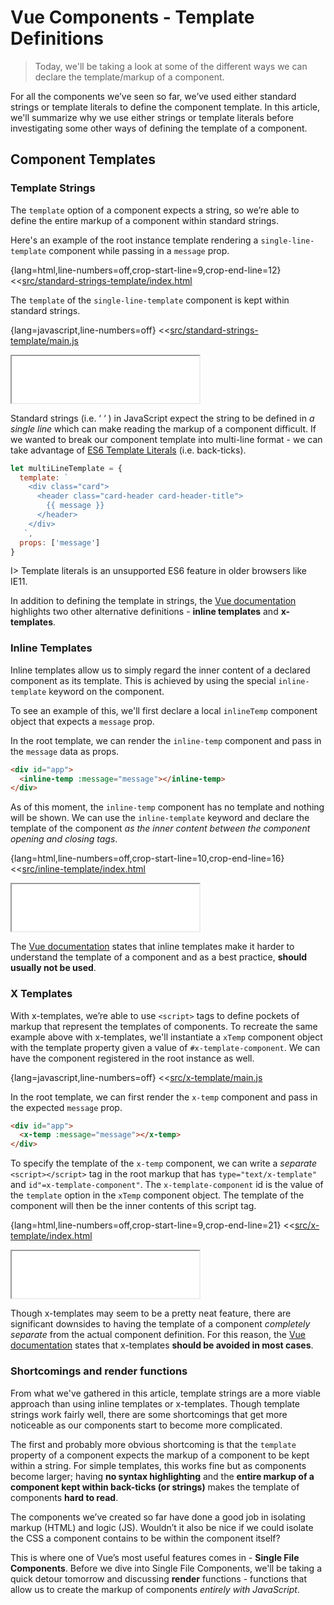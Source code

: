 # Vue Components - Template Definitions

> Today, we'll be taking a look at some of the different ways we can declare the template/markup of a component.

For all the components we’ve seen so far, we’ve used either standard strings or template literals to define the component template. In this article, we'll summarize why we use either strings or template literals before investigating some other ways of defining the template of a component.

## Component Templates

### Template Strings

The `template` option of a component expects a string, so we’re able to define the entire markup of a component within standard strings.

Here's an example of the root instance template rendering a `single-line-template` component while passing in a `message` prop.

{lang=html,line-numbers=off,crop-start-line=9,crop-end-line=12}
<<[src/standard-strings-template/index.html](./src/standard-strings-template/index.html)

The `template` of the `single-line-template` component is kept within standard strings.

{lang=javascript,line-numbers=off}
<<[src/standard-strings-template/main.js](./src/standard-strings-template/main.js)

<iframe src='./src/standard-strings-template/index.html'
        height="75"
        scrolling="no"
         >
</iframe>

Standard strings (i.e. ‘ ‘ ) in JavaScript expect the string to be defined in _a single line_ which can make reading the markup of a component difficult. If we wanted to break our component template into multi-line format - we can take advantage of [ES6 Template Literals](https://developer.mozilla.org/en-US/docs/Web/JavaScript/Reference/Template_literals) (i.e. back-ticks).

```javascript
let multiLineTemplate = {
  template: `
    <div class="card">
      <header class="card-header card-header-title">
        {{ message }}
      </header>
    </div>
   `,
  props: ['message']
}
```

I> Template literals is an unsupported ES6 feature in older browsers like IE11.

In addition to defining the template in strings, the [Vue documentation](https://vuejs.org/v2/guide/components-edge-cases.html#Alternate-Template-Definitions) highlights two other alternative definitions - __inline templates__ and __x-templates__.

### Inline Templates

Inline templates allow us to simply regard the inner content of a declared component as its template. This is achieved by using the special `inline-template` keyword on the component.

To see an example of this, we'll first declare a local `inlineTemp` component object that expects a `message` prop.

In the root template, we can render the `inline-temp` component and pass in the `message` data as props.

```html
<div id="app">
  <inline-temp :message="message"></inline-temp>
</div>
```

As of this moment, the `inline-temp` component has no template and nothing will be shown. We can use the `inline-template` keyword and declare the template of the component _as the inner content between the component opening and closing tags_.

{lang=html,line-numbers=off,crop-start-line=10,crop-end-line=16}
<<[src/inline-template/index.html](./src/inline-template/index.html)

<iframe src='./src/inline-template/index.html'
        height="75"
        scrolling="no"
         >
</iframe>

The [Vue documentation](https://vuejs.org/v2/guide/components-edge-cases.html#Inline-Templates) states that inline templates make it harder to understand the template of a component and as a best practice, __should usually not be used__. 

### X Templates

With x-templates, we’re able to use `<script>` tags to define pockets of markup that represent the templates of components. To recreate the same example above with x-templates, we'll instantiate a `xTemp` component object with the template property given a value of `#x-template-component`. We can have the component registered in the root instance as well.

{lang=javascript,line-numbers=off}
<<[src/x-template/main.js](./src/x-template/main.js)

In the root template, we can first render the `x-temp` component and pass in the expected `message` prop.

```html
<div id="app">
  <x-temp :message="message"></x-temp>
</div>
```

To specify the template of the `x-temp` component, we can write a _separate_ `<script></script>` tag in the root markup that has `type="text/x-template"` and `id"=x-template-component"`. The `x-template-component` id is the value of the `template` option in the `xTemp` component object. The template of the component will then be the inner contents of this script tag.

{lang=html,line-numbers=off,crop-start-line=9,crop-end-line=21}
<<[src/x-template/index.html](./src/x-template/index.html)

<iframe src='./src/x-template/index.html'
        height="75"
        scrolling="no"
         >
</iframe>

Though x-templates may seem to be a pretty neat feature, there are significant downsides to having the template of a component _completely separate_ from the actual component definition. For this reason, the [Vue documentation](https://vuejs.org/v2/guide/components-edge-cases.html#X-Templates) states that x-templates __should be avoided in most cases__.

### Shortcomings and render functions

From what we've gathered in this article, template strings are a more viable approach than using inline templates or x-templates. Though template strings work fairly well, there are some shortcomings that get more noticeable as our components start to become more complicated.

The first and probably more obvious shortcoming is that the `template` property of a component expects the markup of a component to be kept within a string. For simple templates, this works fine but as components become larger; having __no syntax highlighting__ and the __entire markup of a component kept within back-ticks (or strings)__ makes the template of components __hard to read__.

The components we’ve created so far have done a good job in isolating markup (HTML) and logic (JS). Wouldn’t it also be nice if we could isolate the CSS a component contains to be within the component itself?

This is where one of Vue’s most useful features comes in - __Single File Components__. Before we dive into Single File Components, we'll be taking a quick detour tomorrow and discussing __render__ functions - functions that allow us to create the markup of components _entirely with JavaScript_.
